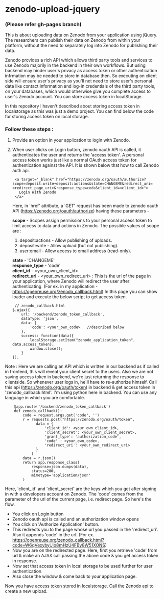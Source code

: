 # zenodo-upload-jquery 

### (Please refer gh-pages branch)

This is about uploading data on Zenodo from your application using jQuery. The researchers can publish their data on Zenodo from within your platform, without the need to separately log into Zenodo for publishing their data. 

Zenodo provides a rich API which allows third ­party tools and services to use Zenodo majorily in the backend in their own workflows. But using backend may hinder user's privacy as access token or other authentication infrmation may be needed to store in database then.
So executing on client side will ensure user's privacy as you'll not need to store user's personal data like contact information and log-in credentials of the third party tools, on your databases, which would otherwise give you complete access to user's Zenodo account. You can store access token in localStorage.

In this repository I haven't described about storing access token in localstorage as this was just a demo project. You can find below the code for storing access token on local storage.

### Follow these steps :


1. Provide an option in your application to login with Zenodo.

2. When user clicks on Login button, zenodo oauth API is called, it authenticates the user and returns the 'access token'. A    personal access token works just like a normal OAuth access token for authentication against the API. It is shown below that how to call Zenodo auth api.


        <a target="_blank" href="https://zenodo.org/oauth/authorize?scope=deposit:write+deposit:actions&state=CHANGEME&redirect_uri=<redirect_page_uri>&response_type=code&client_id=<client_id>">
          Login With Zenodo
        </a>


    
    Here, in 'href' attribute, a 'GET' request has been made to zenodo oauth API (https://zenodo.org/oauth/authorize) having  these parameters -
    

    **scope** - Scopes assign permissions to your personal access token to limit access to data and actions in Zenodo. The  possible values of scope are :
      1. deposit:actions - Allow publishing of uploads.
      2. deposit:write - Allow upload (but not publishing).
      3. user:email - Allow access to email address (read-only). 
      
    **state** - 'CHANGEME'  
    **response_type** - 'code'  
    **client_id** - <your_own_client_id>  
    **redirect_uri** - <your_own_redirect_uri> : This is the url of the page in your application, where Zenodo will redirect the user after authenticating. (For ex. in my application - https://openreuse.org/zenodo_callback.html) In this page you can show loader and execute the below script to get access token.
    
    
        // zenodo_callback.html
       $.ajax({
           url: '/backend/zenodo_token_callback',
           dataType: 'json',
           data: {
               'code': <your_own_code>   //described below
           },
           success: function(data){
               localStorage.setItem("zenodo_application_token", data.access_token);
               window.close();
           }
       });
       
       
Note : Here we are calling an API which is written in our backend as if called in frontend, this will reveal your client secret to the users. Also we are not saving access token in backend, we're just returning the response to clientside. So whenever user logs in, he'll have to re-authorize himself. Call this api (https://zenodo.org/oauth/token) in backend & get access token in 'zenodo_callback.html'. I'm using python here in backend. You can use any language in which you are comfortable.


        @app.route('/backend/zenodo_token_callback')
        def zenodo_callback():
            code = request.args.get('code', '')
            r = requests.post("https://zenodo.org/oauth/token",
                  data = {
                      'client_id': <your_own_client_id>,
                      'client_secret': <your_own_client_secret>,
                      'grant_type': 'authorization_code',
                      'code' : <your_own_code>,
                      'redirect_uri': <your_own_redirect_uri>
                  }
                )
            data = r.json()
            return app.response_class(
                response=json.dumps(data),
                status=200,
                mimetype='application/json'
            )
            
         
  Here, 'client_id' and 'client_secret' are the keys which you get after signing in with a developers account on Zenodo. The 'code' comes from the parameter of the url of the current page, i.e. redirect page. So here's the flow.

   -  You click on Login button
   -  Zenodo oauth api is called and an authorization window opens
   -  You click on 'Authorize Application' button.
   -  This redirects you to the page whose url you passed in the 'redirect_uri'. Also it appends 'code' in the url. (For ex. https://openreuse.org/zenodo_callback.html?code=W6qVexybyUio8mHzU4FBy8W51XONS)
   -  Now you are on the redirected page. Here, first you retrieve 'code' from url & make an AJAX call passing the above code & you get access token in response.
   -  Now set that access token in local storage to be used further for user authentication.
   -  Also close the window & come back to your application page.
   
   
Now you have access token stored in localstorage. Call the Zenodo api to create a new upload.
